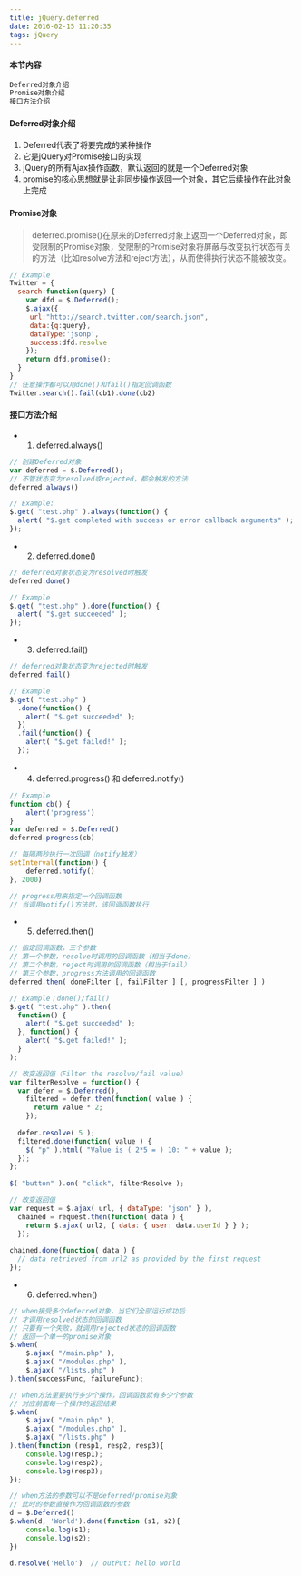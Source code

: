 ```yaml
---
title: jQuery.deferred
date: 2016-02-15 11:20:35
tags: jQuery
---
```


#### 本节内容
```sh
Deferred对象介绍
Promise对象介绍
接口方法介绍
```

#### Deferred对象介绍
1. Deferred代表了将要完成的某种操作
2. 它是jQuery对Promise接口的实现
3. jQuery的所有Ajax操作函数，默认返回的就是一个Deferred对象
4. promise的核心思想就是让非同步操作返回一个对象，其它后续操作在此对象上完成

#### Promise对象

> deferred.promise()在原来的Deferred对象上返回一个Deferred对象，即受限制的Promise对象，受限制的Promise对象将屏蔽与改变执行状态有关的方法（比如resolve方法和reject方法），从而使得执行状态不能被改变。

```javascript
// Example
Twitter = {
  search:function(query) {
    var dfd = $.Deferred();
    $.ajax({
     url:"http://search.twitter.com/search.json",
     data:{q:query},
     dataType:'jsonp',
     success:dfd.resolve
    });
    return dfd.promise();
  }
}
// 任意操作都可以用done()和fail()指定回调函数
Twitter.search().fail(cb1).done(cb2)
```

<!-- more -->

#### 接口方法介绍
* 1. deferred.always()
```javascript
// 创建Deferred对象
var deferred = $.Deferred();
// 不管状态变为resolved或rejected，都会触发的方法
deferred.always()

// Example:
$.get( "test.php" ).always(function() {
  alert( "$.get completed with success or error callback arguments" );
});
```

* 2. deferred.done()
```javascript
// deferred对象状态变为resolved时触发
deferred.done()

// Example
$.get( "test.php" ).done(function() {
  alert( "$.get succeeded" );
});
```


* 3. deferred.fail()
```javascript
// deferred对象状态变为rejected时触发
deferred.fail()

// Example
$.get( "test.php" )
  .done(function() {
    alert( "$.get succeeded" );
  })
  .fail(function() {
    alert( "$.get failed!" );
  });
```


* 4. deferred.progress() 和 deferred.notify() 
```javascript
// Example
function cb() {
    alert('progress')
}
var deferred = $.Deferred()
deferred.progress(cb)

// 每隔两秒执行一次回调（notify触发）
setInterval(function() {
    deferred.notify()
}, 2000)

// progress用来指定一个回调函数
// 当调用notify()方法时，该回调函数执行

```

* 5. deferred.then()
```javascript
// 指定回调函数，三个参数
// 第一个参数，resolve时调用的回调函数（相当于done）
// 第二个参数，reject时调用的回调函数（相当于fail）
// 第三个参数，progress方法调用的回调函数
deferred.then( doneFilter [, failFilter ] [, progressFilter ] )

// Example；done()/fail()
$.get( "test.php" ).then(
  function() {
    alert( "$.get succeeded" );
  }, function() {
    alert( "$.get failed!" );
  }
);

// 改变返回值（Filter the resolve/fail value）
var filterResolve = function() {
  var defer = $.Deferred(),
    filtered = defer.then(function( value ) {
      return value * 2;
    });
 
  defer.resolve( 5 );
  filtered.done(function( value ) {
    $( "p" ).html( "Value is ( 2*5 = ) 10: " + value );
  });
};
 
$( "button" ).on( "click", filterResolve );

// 改变返回值
var request = $.ajax( url, { dataType: "json" } ),
  chained = request.then(function( data ) {
    return $.ajax( url2, { data: { user: data.userId } } );
  });
 
chained.done(function( data ) {
  // data retrieved from url2 as provided by the first request
});
```

* 6. deferred.when()
```javascript
// when接受多个deferred对象，当它们全部运行成功后
// 才调用resolved状态的回调函数
// 只要有一个失败，就调用rejected状态的回调函数
// 返回一个单一的promise对象
$.when(
    $.ajax( "/main.php" ),
    $.ajax( "/modules.php" ),
    $.ajax( "/lists.php" )
).then(successFunc, failureFunc);

// when方法里要执行多少个操作，回调函数就有多少个参数
// 对应前面每一个操作的返回结果 
$.when(
    $.ajax( "/main.php" ),
    $.ajax( "/modules.php" ),
    $.ajax( "/lists.php" )
).then(function (resp1, resp2, resp3){
    console.log(resp1);
    console.log(resp2);
    console.log(resp3);
});

// when方法的参数可以不是deferred/promise对象
// 此时的参数直接作为回调函数的参数
d = $.Deferred()  
$.when(d, 'World').done(function (s1, s2){
    console.log(s1);
    console.log(s2);
})

d.resolve('Hello')  // outPut: hello world

```


    

















